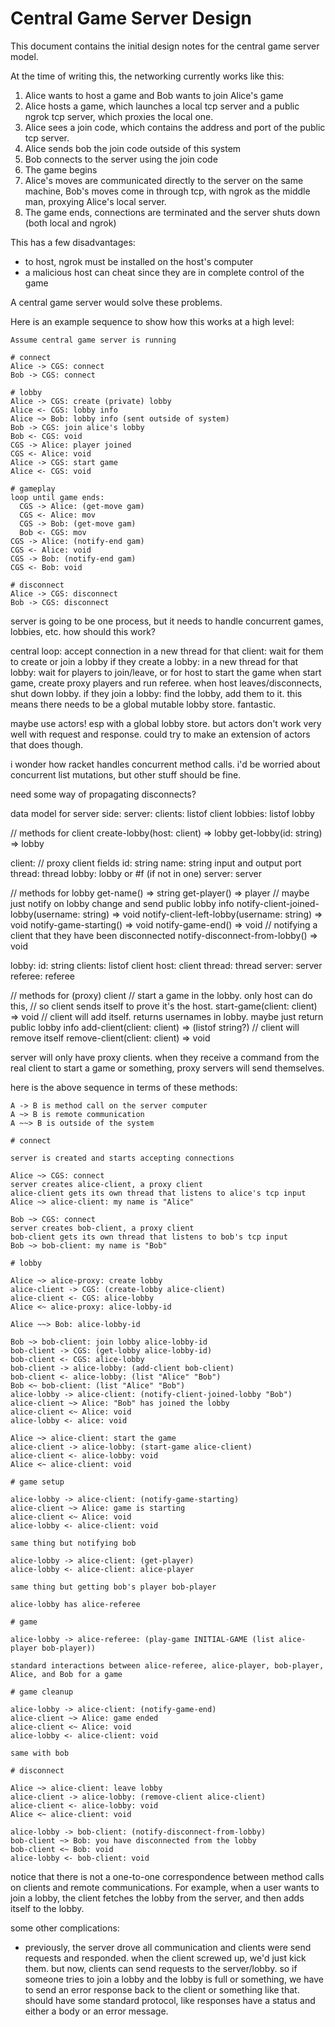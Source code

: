 # Central Game Server Design

This document contains the initial design notes for the central game server model.

At the time of writing this, the networking currently works like this:
1. Alice wants to host a game and Bob wants to join Alice's game
1. Alice hosts a game, which launches a local tcp server and a public ngrok tcp server, which proxies the local one.
1. Alice sees a join code, which contains the address and port of the public tcp server.
1. Alice sends bob the join code outside of this system
1. Bob connects to the server using the join code
1. The game begins
1. Alice's moves are communicated directly to the server on the same machine, Bob's moves come in through tcp, with ngrok as the middle man, proxying Alice's local server.
1. The game ends, connections are terminated and the server shuts down (both local and ngrok)

This has a few disadvantages:
* to host, ngrok must be installed on the host's computer
* a malicious host can cheat since they are in complete control of the game

A central game server would solve these problems.

Here is an example sequence to show how this works at a high level:

```
Assume central game server is running

# connect
Alice -> CGS: connect
Bob -> CGS: connect

# lobby
Alice -> CGS: create (private) lobby
Alice <- CGS: lobby info
Alice ~> Bob: lobby info (sent outside of system)
Bob -> CGS: join alice's lobby
Bob <- CGS: void
CGS -> Alice: player joined
CGS <- Alice: void
Alice -> CGS: start game
Alice <- CGS: void

# gameplay
loop until game ends:
  CGS -> Alice: (get-move gam)
  CGS <- Alice: mov
  CGS -> Bob: (get-move gam)
  Bob <- CGS: mov
CGS -> Alice: (notify-end gam)
CGS <- Alice: void
CGS -> Bob: (notify-end gam)
CGS <- Bob: void

# disconnect
Alice -> CGS: disconnect
Bob -> CGS: disconnect
```

server is going to be one process, but it needs to handle concurrent games, lobbies, etc. how should this work?

central loop:
  accept connection
  in a new thread for that client:
    wait for them to create or join a lobby
    if they create a lobby:
      in a new thread for that lobby:
        wait for players to join/leave, or for host to start the game
        when start game, create proxy players and run referee.
        when host leaves/disconnects, shut down lobby.
    if they join a lobby:
      find the lobby, add them to it. this means there needs to be a global mutable lobby store. fantastic.

maybe use actors! esp with a global lobby store.
but actors don't work very well with request and response. could try to make an extension of actors that does though.

i wonder how racket handles concurrent method calls. i'd be worried about concurrent list mutations, but other stuff should be fine.

need some way of propagating disconnects?

data model for server side:
server:
  clients: listof client
  lobbies: listof lobby
  
  // methods for client
  create-lobby(host: client) => lobby
  get-lobby(id: string) => lobby

client:
  // proxy client fields
  id: string
  name: string
  input and output port
  thread: thread
  lobby: lobby or #f (if not in one)
  server: server
  
  // methods for lobby
  get-name() => string
  get-player() => player
  // maybe just notify on lobby change and send public lobby info
  notify-client-joined-lobby(username: string) => void
  notify-client-left-lobby(username: string) => void
  notify-game-starting() => void
  notify-game-end() => void
  // notifying a client that they have been disconnected
  notify-disconnect-from-lobby() => void

lobby:
  id: string
  clients: listof client
  host: client
  thread: thread
  server: server
  referee: referee
  
  // methods for (proxy) client
  // start a game in the lobby. only host can do this, 
  // so client sends itself to prove it's the host.
  start-game(client: client) => void
  // client will add itself. returns usernames in lobby. maybe just return public lobby info
  add-client(client: client) => (listof string?)
  // client will remove itself
  remove-client(client: client) => void

server will only have proxy clients. when they receive a command from the real client
to start a game or something, proxy servers will send themselves.

here is the above sequence in terms of these methods:

```
A -> B is method call on the server computer
A ~> B is remote communication
A ~~> B is outside of the system

# connect

server is created and starts accepting connections

Alice ~> CGS: connect
server creates alice-client, a proxy client
alice-client gets its own thread that listens to alice's tcp input
Alice ~> alice-client: my name is "Alice"

Bob ~> CGS: connect
server creates bob-client, a proxy client
bob-client gets its own thread that listens to bob's tcp input
Bob ~> bob-client: my name is "Bob"

# lobby

Alice ~> alice-proxy: create lobby
alice-client -> CGS: (create-lobby alice-client)
alice-client <- CGS: alice-lobby
Alice <~ alice-proxy: alice-lobby-id

Alice ~~> Bob: alice-lobby-id

Bob ~> bob-client: join lobby alice-lobby-id
bob-client -> CGS: (get-lobby alice-lobby-id)
bob-client <- CGS: alice-lobby
bob-client -> alice-lobby: (add-client bob-client)
bob-client <- alice-lobby: (list "Alice" "Bob")
Bob <~ bob-client: (list "Alice" "Bob")
alice-lobby -> alice-client: (notify-client-joined-lobby "Bob")
alice-client ~> Alice: "Bob" has joined the lobby
alice-client <~ Alice: void
alice-lobby <- alice: void

Alice ~> alice-client: start the game
alice-client -> alice-lobby: (start-game alice-client)
alice-client <- alice-lobby: void
Alice <~ alice-client: void

# game setup

alice-lobby -> alice-client: (notify-game-starting)
alice-client ~> Alice: game is starting
alice-client <~ Alice: void
alice-lobby <- alice-client: void

same thing but notifying bob

alice-lobby -> alice-client: (get-player)
alice-lobby <- alice-client: alice-player

same thing but getting bob's player bob-player

alice-lobby has alice-referee

# game

alice-lobby -> alice-referee: (play-game INITIAL-GAME (list alice-player bob-player))

standard interactions between alice-referee, alice-player, bob-player, Alice, and Bob for a game

# game cleanup

alice-lobby -> alice-client: (notify-game-end)
alice-client ~> Alice: game ended
alice-client <~ Alice: void
alice-lobby <- alice-client: void

same with bob

# disconnect

Alice ~> alice-client: leave lobby
alice-client -> alice-lobby: (remove-client alice-client)
alice-client <- alice-lobby: void
Alice <~ alice-client: void

alice-lobby -> bob-client: (notify-disconnect-from-lobby)
bob-client ~> Bob: you have disconnected from the lobby
bob-client <~ Bob: void
alice-lobby <- bob-client: void
```

notice that there is not a one-to-one correspondence between method calls on clients and remote communications. For example, when a user wants to join a lobby, the client fetches the lobby from the server, and then adds itself to the lobby.

some other complications:
* previously, the server drove all communication and clients were send requests and responded. when the client screwed up, we'd just kick them. but now, clients can send requests to the server/lobby. so if someone tries to join a lobby and the lobby is full or something, we have to send an error response back to the client or something like that. should have some standard protocol, like responses have a status and either a body or an error message.

